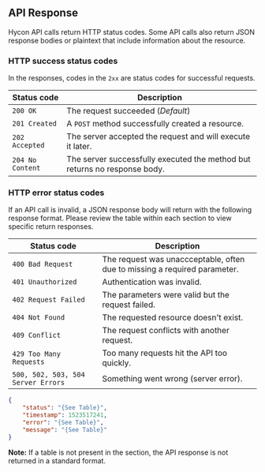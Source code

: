 ## API Response

Hycon API calls return HTTP status codes. Some API calls also return JSON response bodies or plaintext that include information about the resource. 

### HTTP success status codes

In the responses, codes in the `2xx` are status codes for successful requests.

Status code | Description 
------------|------------
`200 OK` | The request succeeded (_Default_)
`201 Created` | A `POST` method successfully created a resource.
`202 Accepted` | The server accepted the request and will execute it later.
`204 No Content` | The server successfully executed the method but returns no response body.

### HTTP error status codes

If an API call is invalid, a JSON response body will return with the following response format. Please review the table within each section to view specific return responses. 

Status code | Description 
------------|------------
`400 Bad Request` | The request was unaccceptable, often due to missing a required parameter.
`401 Unauthorized` | Authentication was invalid.
`402 Request Failed` | The parameters were valid but the request failed.
`404 Not Found` | The requested resource doesn't exist.
`409 Conflict` | The request conflicts with another request.
`429 Too Many Requests` | Too many requests hit the API too quickly.
`500, 502, 503, 504 Server Errors` | Something went wrong (server error).

```json
{
    "status": "{See Table}",
    "timestamp": 1523517241,
    "error": "{See Table}",
    "message": "{See Table}"
}
```

**Note:** If a table is not present in the section, the API response is not returned in a standard format.